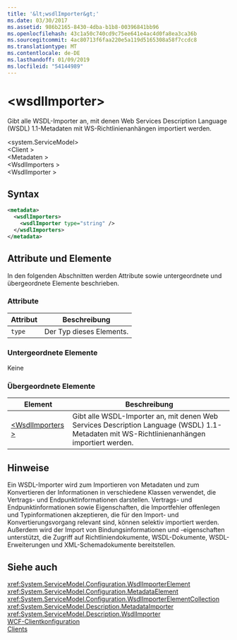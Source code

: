 ```yaml
---
title: '&lt;wsdlImporter&gt;'
ms.date: 03/30/2017
ms.assetid: 986b2165-8430-4dba-b1b8-00396841bb96
ms.openlocfilehash: 43c1a50c740cd9c75ee641e4ac4d0fa8ea3ca36b
ms.sourcegitcommit: 4ac80713f6faa220e5a119d5165308a58f7ccdc8
ms.translationtype: MT
ms.contentlocale: de-DE
ms.lasthandoff: 01/09/2019
ms.locfileid: "54144989"
---
```

# <a name="ltwsdlimportergt"></a>&lt;wsdlImporter&gt;
Gibt alle WSDL-Importer an, mit denen Web Services Description Language (WSDL) 1.1-Metadaten mit WS-Richtlinienanhängen importiert werden.  
  
\<system.ServiceModel>  
\<Client >  
\<Metadaten >  
\<WsdlImporters >  
\<WsdlImporter >  
  
## <a name="syntax"></a>Syntax  
  
```xml  
<metadata>
  <wsdlImporters>
    <wsdlImporter type="string" />
  </wsdlImporters>
</metadata>
```  
  
## <a name="attributes-and-elements"></a>Attribute und Elemente  
 In den folgenden Abschnitten werden Attribute sowie untergeordnete und übergeordnete Elemente beschrieben.  
  
### <a name="attributes"></a>Attribute  
  
|Attribut|Beschreibung|  
|---------------|-----------------|  
|`type`|Der Typ dieses Elements.|  
  
### <a name="child-elements"></a>Untergeordnete Elemente  
 Keine  
  
### <a name="parent-elements"></a>Übergeordnete Elemente  
  
|Element|Beschreibung|  
|-------------|-----------------|  
|[\<WsdlImporters >](../../../../../docs/framework/configure-apps/file-schema/wcf/wsdlimporters.md)|Gibt alle WSDL-Importer an, mit denen Web Services Description Language (WSDL) 1.1-Metadaten mit WS-Richtlinienanhängen importiert werden.|  
  
## <a name="remarks"></a>Hinweise  
 Ein WSDL-Importer wird zum Importieren von Metadaten und zum Konvertieren der Informationen in verschiedene Klassen verwendet, die Vertrags- und Endpunktinformationen darstellen. Vertrags- und Endpunktinformationen sowie Eigenschaften, die Importfehler offenlegen und Typinformationen akzeptieren, die für den Import- und Konvertierungsvorgang relevant sind, können selektiv importiert werden. Außerdem wird der Import von Bindungsinformationen und -eigenschaften unterstützt, die Zugriff auf Richtliniendokumente, WSDL-Dokumente, WSDL-Erweiterungen und XML-Schemadokumente bereitstellen.  
  
## <a name="see-also"></a>Siehe auch  
 <xref:System.ServiceModel.Configuration.WsdlImporterElement>  
 <xref:System.ServiceModel.Configuration.MetadataElement>  
 <xref:System.ServiceModel.Configuration.WsdlImporterElementCollection>  
 <xref:System.ServiceModel.Description.MetadataImporter>  
 <xref:System.ServiceModel.Description.WsdlImporter>  
 [WCF-Clientkonfiguration](../../../../../docs/framework/wcf/feature-details/client-configuration.md)  
 [Clients](../../../../../docs/framework/wcf/feature-details/clients.md)
